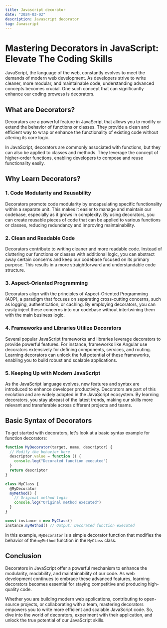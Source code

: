 ```yaml
---
title: Javascript decorator
date: "2024-03-02"
description: Javascript decorator
tag: Javascript
---
```


# Mastering Decorators in JavaScript: Elevate The Coding Skills

JavaScript, the language of the web, constantly evolves to meet the demands of modern web development. As developers strive to write cleaner, more modular, and maintainable code, understanding advanced concepts becomes crucial. One such concept that can significantly enhance our coding prowess is decorators.

## What are Decorators?

Decorators are a powerful feature in JavaScript that allows you to modify or extend the behavior of functions or classes. They provide a clean and efficient way to wrap or enhance the functionality of existing code without altering its core logic.

In JavaScript, decorators are commonly associated with functions, but they can also be applied to classes and methods. They leverage the concept of higher-order functions, enabling developers to compose and reuse functionality easily.

## Why Learn Decorators?

### 1. Code Modularity and Reusability

Decorators promote code modularity by encapsulating specific functionality within a separate unit. This makes it easier to manage and maintain our codebase, especially as it grows in complexity. By using decorators, you can create reusable pieces of code that can be applied to various functions or classes, reducing redundancy and improving maintainability.

### 2. Clean and Readable Code

Decorators contribute to writing cleaner and more readable code. Instead of cluttering our functions or classes with additional logic, you can abstract away certain concerns and keep our codebase focused on its primary purpose. This results in a more straightforward and understandable code structure.

### 3. Aspect-Oriented Programming

Decorators align with the principles of Aspect-Oriented Programming (AOP), a paradigm that focuses on separating cross-cutting concerns, such as logging, authentication, or caching. By employing decorators, you can easily inject these concerns into our codebase without intertwining them with the main business logic.

### 4. Frameworks and Libraries Utilize Decorators

Several popular JavaScript frameworks and libraries leverage decorators to provide powerful features. For instance, frameworks like Angular use decorators extensively for defining components, services, and routing. Learning decorators can unlock the full potential of these frameworks, enabling you to build robust and scalable applications.

### 5. Keeping Up with Modern JavaScript

As the JavaScript language evolves, new features and syntax are introduced to enhance developer productivity. Decorators are part of this evolution and are widely adopted in the JavaScript ecosystem. By learning decorators, you stay abreast of the latest trends, making our skills more relevant and transferable across different projects and teams.

## Basic Syntax of Decorators

To get started with decorators, let's look at a basic syntax example for function decorators:

```javascript
function MyDecorator(target, name, descriptor) {
  // Modify the behavior here
  descriptor.value = function () {
    console.log("Decorated function executed")
  }
  return descriptor
}

class MyClass {
  @MyDecorator
  myMethod() {
    // Original method logic
    console.log("Original method executed")
  }
}

const instance = new MyClass()
instance.myMethod() // Output: Decorated function executed
```

In this example, `MyDecorator` is a simple decorator function that modifies the behavior of the `myMethod` function in the `MyClass` class.

## Conclusion

Decorators in JavaScript offer a powerful mechanism to enhance the modularity, readability, and maintainability of our code. As web development continues to embrace these advanced features, learning decorators becomes essential for staying competitive and producing high-quality code.

Whether you are building modern web applications, contributing to open-source projects, or collaborating with a team, mastering decorators empowers you to write more efficient and scalable JavaScript code. So, dive into the world of decorators, experiment with their application, and unlock the true potential of our JavaScript skills.
